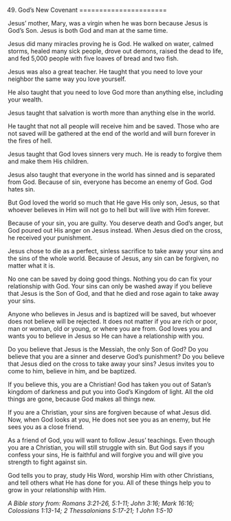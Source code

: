 49. God’s New Covenant
======================

Jesus’ mother, Mary, was a virgin when he was born because Jesus is
God’s Son. Jesus is both God and man at the same time.

Jesus did many miracles proving he is God. He walked on water, calmed
storms, healed many sick people, drove out demons, raised the dead to
life, and fed 5,000 people with five loaves of bread and two fish.

Jesus was also a great teacher. He taught that you need to love your
neighbor the same way you love yourself.

He also taught that you need to love God more than anything else,
including your wealth.

Jesus taught that salvation is worth more than anything else in the
world.

He taught that not all people will receive him and be saved. Those who
are not saved will be gathered at the end of the world and will burn
forever in the fires of hell.

Jesus taught that God loves sinners very much. He is ready to forgive
them and make them His children.

Jesus also taught that everyone in the world has sinned and is separated
from God. Because of sin, everyone has become an enemy of God. God hates
sin.

But God loved the world so much that He gave His only son, Jesus, so
that whoever believes in Him will not go to hell but will live with Him
forever.

Because of your sin, you are guilty. You deserve death and God’s anger,
but God poured out His anger on Jesus instead. When Jesus died on the
cross, he received your punishment.

Jesus chose to die as a perfect, sinless sacrifice to take away your
sins and the sins of the whole world. Because of Jesus, any sin can be
forgiven, no matter what it is.

No one can be saved by doing good things. Nothing you do can fix your
relationship with God. Your sins can only be washed away if you believe
that Jesus is the Son of God, and that he died and rose again to take
away your sins.

Anyone who believes in Jesus and is baptized will be saved, but whoever
does not believe will be rejected. It does not matter if you are rich or
poor, man or woman, old or young, or where you are from. God loves you
and wants you to believe in Jesus so He can have a relationship with
you.

Do you believe that Jesus is the Messiah, the only Son of God? Do you
believe that you are a sinner and deserve God’s punishment? Do you
believe that Jesus died on the cross to take away your sins? Jesus
invites you to come to him, believe in him, and be baptized.

If you believe this, you are a Christian! God has taken you out of
Satan’s kingdom of darkness and put you into God’s Kingdom of light. All
the old things are gone, because God makes all things new.

If you are a Christian, your sins are forgiven because of what Jesus
did. Now, when God looks at you, He does not see you as an enemy, but He
sees you as a close friend.

As a friend of God, you will want to follow Jesus’ teachings. Even
though you are a Christian, you will still struggle with sin. But God
says if you confess your sins, He is faithful and will forgive you and
will give you strength to fight against sin.

God tells you to pray, study His Word, worship Him with other
Christians, and tell others what He has done for you. All of these
things help you to grow in your relationship with Him.

*A Bible story from: Romans 3:21-26, 5:1-11; John 3:16; Mark 16:16;
Colossians 1:13-14; 2 Thessalonians 5:17-21; 1 John 1:5-10*
